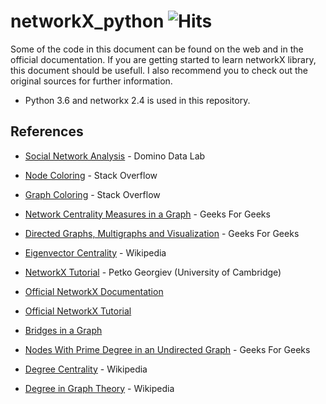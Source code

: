 # networkX_python ![Hits](https://hitcounter.pythonanywhere.com/count/tag.svg?url=https%3A%2F%2Fgithub.com%2Fozert%2FnetworkX_python)
Some of the code in this document can be found on the web and in the official documentation. 
If you are getting started to learn networkX library, this document should be usefull. I also recommend you to check out the original sources for further information.

* Python 3.6 and networkx 2.4 is used in this repository.


## References

* [Social Network Analysis](https://blog.dominodatalab.com/social-network-analysis-with-networkx/) - Domino Data Lab

* [Node Coloring](https://stackoverflow.com/questions/27030473/how-to-set-colors-for-nodes-in-networkx) - Stack Overflow

* [Graph Coloring](https://stackoverflow.com/questions/25639169/networkx-change-color-width-according-to-edge-attributes-inconsistent-result) - Stack Overflow

* [Network Centrality Measures in a Graph](https://www.geeksforgeeks.org/network-centrality-measures-in-a-graph-using-networkx-python/?ref=rp) - Geeks For Geeks

* [Directed Graphs, Multigraphs and Visualization](https://www.geeksforgeeks.org/directed-graphs-multigraphs-and-visualization-in-networkx/) - Geeks For Geeks

* [Eigenvector Centrality](https://en.wikipedia.org/wiki/Eigenvector_centrality) - Wikipedia

* [NetworkX Tutorial](https://www.cl.cam.ac.uk/teaching/1314/L109/tutorial.pdf) - Petko Georgiev (University of Cambridge)

* [Official NetworkX Documentation](https://networkx.github.io/documentation/latest/_downloads/networkx_reference.pdf)

* [Official NetworkX Tutorial](https://networkx.github.io/documentation/stable/tutorial.html)

* [Bridges in a Graph](https://www.geeksforgeeks.org/bridge-in-a-graph/)

* [Nodes With Prime Degree in an Undirected Graph](https://www.geeksforgeeks.org/nodes-with-prime-degree-in-an-undirected-graph/?ref=rp) - Geeks For Geeks

* [Degree Centrality](https://en.wikipedia.org/wiki/Centrality#Degree_centrality) - Wikipedia

* [Degree in Graph Theory](https://en.wikipedia.org/wiki/Degree_(graph_theory)) - Wikipedia
